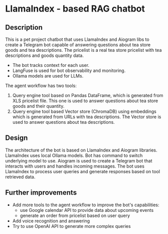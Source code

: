 # LlamaIndex - based RAG chatbot

## Description
This is a pet project chatbot that uses LlamaIndex and Aiogram libs to create a Telegram bot capable of answering questions about tea store goods and tea descriptions. The pricelist is a real tea store pricelist with tea descriptions and goods quantity data. 
- The bot tracks context for each user.
- LangFuse is used for bot observability and monitoring.
- Ollama models are used for LLMs.

The agent workflow has two tools:
1. Query engine tool based on Pandas DataFrame, which is generated from XLS pricelist file. This one is used to answer questions about tea store goods and their quantity. 
2. Query engine tool based Vector store (ChromaDB) using embeddings which is generated from URLs with tea descriptions. The Vector store is used to answer questions about tea descriptions.

## Design
The architecture of the bot is based on LlamaIndex and Aiogram libraries. LlamaIndex uses local Ollama models. Bot has command to switch underlying model to use. Aiogram is used to create a Telegram bot that interacts with users and handles incoming messages. The bot uses LlamaIndex to process user queries and generate responses based on tool retrieved data.

## Further improvements
- Add more tools to the agent workflow to improve the bot's capabilities:
    - use Google calendar API to provide data about upcoming events
    - generate an order from pricelist based on user query
- Add voice recognition and answering
- Try to use OpenAI API to generate more complex queries